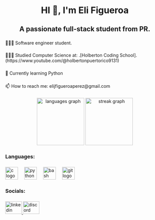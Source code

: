 <h1 align="center">HI 👋, I'm Eli Figueroa</h1>

###

<h2 align="center">A passionate full-stack student from PR.</h2>

###

<p align="left">👩🏻‍💻 Software engineer student.</p>

###

<p align="left">👩🏻‍🎓 Studied Computer Science at: .[Holberton Coding School].(https://www.youtube.com/@holbertonpuertorico9131)</p>

###

<p align="left">💭 Currently learning Python</p>

###

<p align="left">📫 How to reach me: elijfigueroaperez@gmail.com</p>

###

<div align="center">
  <img src="https://github-readme-stats.vercel.app/api/top-langs?username=YiliPR&locale=en&hide_title=false&layout=compact&card_width=320&langs_count=5&theme=dracula&hide_border=false&order=2" height="150" alt="languages graph"  />
  <img src="https://streak-stats.demolab.com?user=YiliPR&locale=en&mode=daily&theme=dracula&hide_border=false&border_radius=5&order=3" height="150" alt="streak graph"  />
</div>

###

<h3 align="left">Languages:</h3>

###

<div align="left">
  <img src="https://cdn.jsdelivr.net/gh/devicons/devicon/icons/c/c-original.svg" height="40" alt="c logo"  />
  <img width="12" />
  <img src="https://cdn.jsdelivr.net/gh/devicons/devicon/icons/python/python-original.svg" height="40" alt="python logo"  />
  <img width="12" />
  <img src="https://cdn.jsdelivr.net/gh/devicons/devicon/icons/bash/bash-original.svg" height="40" alt="bash logo"  />
  <img width="12" />
  <img src="https://cdn.jsdelivr.net/gh/devicons/devicon/icons/git/git-original.svg" height="40" alt="git logo"  />
</div>

###

<h3 align="left">Socials:</h3>

###

<div align="left">
  <a href="www.linkedin.com/in/eli-figueroa-perez" target="_blank">
    <img src="https://raw.githubusercontent.com/maurodesouza/profile-readme-generator/master/src/assets/icons/social/linkedin/default.svg" width="52" height="40" alt="linkedin logo"  />
  </a>
  <a href="https://discord.com/puertorricanrebel" target="_blank">
    <img src="https://raw.githubusercontent.com/maurodesouza/profile-readme-generator/master/src/assets/icons/social/discord/default.svg" width="52" height="40" alt="discord logo"  />
  </a>
</div>

###
